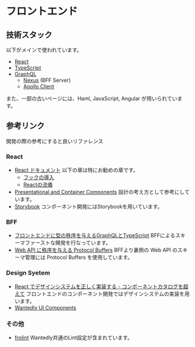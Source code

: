 フロントエンド
=============

## 技術スタック

以下がメインで使われています。

- [React](https://ja.reactjs.org/docs/)
- [TypeScript](https://www.typescriptlang.org/)
- [GraphQL](https://graphql.org/)
  - [Nexus](https://github.com/graphql-nexus/nexus) (BFF Server)
  - [Apollo Client](https://www.apollographql.com/docs/react/)

また、一部の古いページには、Haml, JavaScript, Angular が用いられています。

## 参考リンク

開発の際の参考にすると良いリファレンス

### React

- [React ドキュメント](https://ja.reactjs.org/docs) 以下の章は特にお勧めの章です。
  - [フックの導入](https://ja.reactjs.org/docs/hooks-intro.html)
  - [Reactの流儀](https://ja.reactjs.org/docs/thinking-in-react.html)
- [Presentational and Container Components](https://medium.com/@dan_abramov/smart-and-dumb-components-7ca2f9a7c7d0) 設計の考え方として参考にしています。
- [Storybook](https://storybook.js.org/) コンポーネント開発にはStorybookを用いています。
### BFF

- [フロントエンドに型の秩序を与えるGraphQLとTypeScript](https://www.wantedly.com/companies/wantedly/post_articles/183567) BFFによるスキーマファーストな開発を行なっています。
- [Web API に秩序を与える Protocol Buffers](https://speakerdeck.com/south37/protocol-buffers-for-web-api-number-builderscon) BFFより裏側の Web API のスキーマ管理には Protocol Buffers を使用しています。

### Design Syetem

- [React でデザインシステムを正しく実装する - コンポーネントカタログを超えて](https://www.wantedly.com/companies/wantedly/post_articles/302873) フロントエンドのコンポーネント開発ではデザインシステムの実装を用います。
- [Wantedly UI Components](https://www.figma.com/community/file/994992887565225147)

### その他

- [frolint](https://github.com/wantedly/frolint) Wantedly共通のLint設定が含まれています。
